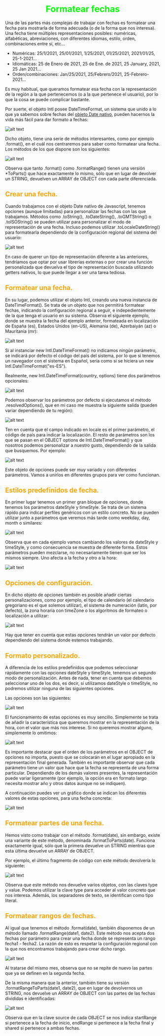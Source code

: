 # <span style="color:lime"><center>Formatear fechas</center></span>

Una de las partes más complejas de trabajar con fechas es formatear una fecha para mostrarla de forma adecuada (o de la forma que nos interesa). Una fecha tiene múltiples representaciones posibles: numéricas, alfabéticas, abreviaciones, con diferentes idiomas, estilo, orden, combinaciones entre sí, etc...

   - Numéricas: 25/1/2021, 25/01/2021, 1/25/2021, 01/25/2021, 2021/01/25, 25-1-2021...
   - Idiomáticas: 25 de Enero de 2021, 25 de Ene. de 2021, 25 January, 2021, 25 Jan 2021...
   - Orden/combinaciones: Jan/25/2021, 25/Febrero/2021, 25-Febrero-2021...

Es muy habitual, que queramos formatear esa fecha con la representación de la región a la que pertenecemos (o a la que pertenece el usuario), por lo que la cosa se puede complicar bastante.

Por suerte, el objeto Intl posee DateTimeFormat, un sistema que unido a lo que ya sabemos sobre fechas del [objeto Date nativo](https://lenguajejs.com/javascript/fechas/date-fechas-nativas/), pueden hacernos la vida más fácil para dar formato a fechas:

![alt text](./imagenes-formatear-fechas/image.png)

Dicho objeto, tiene una serie de métodos interesantes, como por ejemplo .format(), en el cuál nos centraremos para saber como formatear una fecha. Los métodos de los que dispone son los siguientes:

![alt text](./imagenes-formatear-fechas/image-1.png)

Observa que tanto .format() como .formatRange() tienen una versión *ToParts() que hace exactamente lo mismo, sólo que en lugar de devolver un STRING, devuelven un ARRAY de OBJECT con cada parte diferenciada.

## <span style="color:orange">Crear una fecha.</span>
Cuando trabajamos con el objeto Date nativo de Javascript, tenemos opciones (aunque limitadas) para personalizar las fechas con las que trabajamos. Métodos como .toString(), .toDateString(), .toGMTString() o .toISOString() se pueden utilizar para personalizar el modo de representación de una fecha. Incluso podemos utilizar .toLocaleDateString() para formatearla dependiendo de la configuración regional del sistema del usuario:

![alt text](./imagenes-formatear-fechas/image-2.png)

En caso de querer un tipo de representación diferente a las anteriores, tendríamos que optar por usar librerías externas o por crear una función personalizada que devuelva el tipo de representación buscada utilizando getters nativos, lo que puede llegar a ser una tarea tediosa.

## <span style="color:orange">Formatear una fecha.</span>
En su lugar, podemos utilizar el objeto Intl, creando una nueva instancia de DateTimeFormat(). Se trata de un objeto que nos permitirá formatear fechas, indicando la configuración regional a seguir, e indepedientemente de la que tenga el usuario en su sistema. Observa el siguiente ejemplo, donde se muestra la fecha del ejemplo anterior, formateada en localización de España (es), Estados Unidos (en-US), Alemania (de), Azerbaiyán (az) o Mauritania (mr):

![alt text](./imagenes-formatear-fechas/image-3.png)

Si al instanciar new Intl.DateTimeFormat() no indicamos ningún parámetro, se indicará por defecto el código del país del sistema, por lo que si tenemos un navegador con el sistema en Español, sería como si se hiciera un new Intl.DateTimeFormat("es-ES").

Realmente, new Intl.DateTimeFormat(country, options) tiene dos parámetros opcionales:

![alt text](./imagenes-formatear-fechas/image-4.png)

Podemos observar los parámetros por defecto si ejecutamos el método .resolvedOptions(), que en mi caso me muestra la siguiente salida (pueden variar dependiendo de tu región):

![alt text](./imagenes-formatear-fechas/image-5.png)

Ten en cuenta que el campo indicado en locale es el primer parámetro, el código de país para indicar la localización. El resto de parámetros son los que se pasan en el OBJECT options de Intl.DateTimeFormat() y que nosotros podemos personalizar a nuestro gusto, dependiendo de la salida que busquemos. Por ejemplo:

![alt text](./imagenes-formatear-fechas/image-6.png)

Este objeto de opciones puede ser muy variado y con diferentes parámetros. Vamos a unirlos en diferentes grupos para ver como funcionan.

## <span style="color:orange">Estilos predefinidos de fecha.</span>
En primer lugar tenemos un primer gran bloque de opciones, donde tenemos los parámetros dateStyle y timeStyle. Se trata de un sistema rápido para indicar perfiles genéricos con un estilo concreto. No se pueden utilizar junto a parámetros que veremos más tarde como weekday, day, month o similares:

![alt text](./imagenes-formatear-fechas/image-7.png)

Observa que en cada ejemplo vamos cambiando los valores de dateStyle y timeStyle, y como consecuencia se muestra de diferente forma. Estos parámetros pueden mezclarse, no necesariamente tienen que ser los mismos siempre. Uno afecta a la fecha y otro a la hora:

![alt text](./imagenes-formatear-fechas/image-8.png)

## <span style="color:orange">Opciones de configuración.</span>
En dicho objeto de opciones también es posible añadir ciertas personalizaciones, como por ejemplo, el tipo de calendario (el calendario gregoriano es el que solemos utilizar), el sistema de numeración (latín, por defecto), la zona horaria con timeZone o los algoritmos de formateo o localización a utilizar:

![alt text](./imagenes-formatear-fechas/image-9.png)

Hay que tener en cuenta que estas opciones tendrán un valor por defecto dependiendo del sistema donde estemos trabajando.

## <span style="color:orange">Formato personalizado.</span>
A diferencia de los estilos predefinidos que podemos seleccionar rápidamente con las opciones dateStyle y timeStyle, tenemos un segundo modo de personalización. Antes de nada, tener en cuenta que debemos seleccionar uno de los dos, es decir, si utilizamos dateStyle o timeStyle, no podremos utilizar ninguna de las siguientes opciones.

Las opciones son las siguientes:

![alt text](./imagenes-formatear-fechas/image-10.png)

El funcionamiento de estas opciones es muy sencillo. Simplemente se trata de añadir la característica que queremos mostrar en la representación de la hora, con el valor que más nos interese. Si no queremos mostrar alguno, simplemente lo omitimos:

![alt text](./imagenes-formatear-fechas/image-11.png)

Es importante destacar que el orden de los parámetros en el OBJECT de opciones no importa, puesto que se colocarán en el lugar apropiado en la representación final generada. También es importante observar que cada parámetro tiene un valor que hace que la fecha se representa de una forma particular. Dependiendo de los demás valores presentes, la representación puede variar ligeramente (por ejemplo, la opción era en formato largo necesita mostrar año y otros datos aunque no se indiquen).

A continuación puedes ver un gráfico donde se indican los diferentes valores de estas opciones, para una fecha concreta:

![alt text](./imagenes-formatear-fechas/custom-datetimeformat.png)

## <span style="color:orange">Formatear partes de una fecha.</span>
Hemos visto como trabajar con el método .format(date), sin embargo, existe una variante de este método, denominada .formatToParts(date). Funciona exactamente igual, sólo que la primera devuelve un STRING mientras que esta última devuelve un ARRAY de OBJECT.

Por ejemplo, el último fragmento de código con este método devolvería lo siguiente:

![alt text](./imagenes-formatear-fechas/image-12.png)

Observa que este método nos devuelve varios objetos, con las claves type y value. Podemos utilizar la clave type para acceder al valor concreto que nos interesa. Además, los separadores de texto, se identifican como tipo literal.

## <span style="color:orange">Formatear rangos de fechas.</span>
Al igual que tenemos el método .format(date), también disponemos de un método llamado .formatRange(date1, date2). Este método nos acepta dos fechas por parámetro para crear una fecha donde se representa un rango fecha1 - fecha2. La razón de esto es respetar la configuración regional con la que nos encontramos trabajando para crear dicho rango.

![alt text](./imagenes-formatear-fechas/image-13.png)

Al tratarse del mismo mes, observa que no se repite de nuevo las partes que ya se definen en la segunda fecha.

De la misma manera que la anterior, también tiene su versión .formatRangeToParts(date1, date2), que en lugar de devolvernos un STRING, nos devuelve un ARRAY de OBJECT con las partes de las fechas divididas e identificadas:

![alt text](./imagenes-formatear-fechas/image-14.png)

Observa que en la clave source de cada OBJECT se nos indica startRange si pertenece a la fecha de inicio, endRange si pertenece a la fecha final y shared si pertenece a ambas fechas.